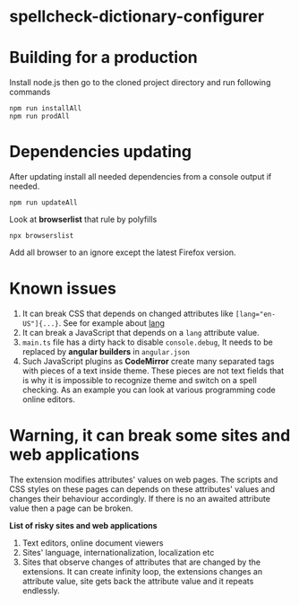 # spellcheck-dictionary-configurer

# Building for a production
Install node.js then go to the cloned project directory and run following commands
```
npm run installAll
npm run prodAll
```

# Dependencies updating
After updating install all needed dependencies from a console output if needed.
```
npm run updateAll
```
Look at **browserlist** that rule by polyfills
```
npx browserslist
```
Add all browser to an ignore except the latest Firefox version.

# Known issues
1. It can break CSS that depends on changed attributes like `[lang="en-US"]{...}`.
See for example about [lang](https://developer.mozilla.org/en-US/docs/Web/HTML/Global_attributes/lang)
2. It can break a JavaScript that depends on a `lang` attribute value.
3. `main.ts` file has a dirty hack to disable `console.debug`,
It needs to be replaced by **angular builders** in `angular.json`
4. Such JavaScript plugins as **CodeMirror** create many separated tags with pieces of a text inside theme.
These pieces are not text fields that is why it is impossible to recognize theme and switch on a spell checking.
As an example you can look at various programming code online editors.

# Warning, it can break some sites and web applications
The extension modifies attributes' values on web pages.
The scripts and CSS styles on these pages can depends on these attributes' values
and changes their behaviour accordingly.
If there is no an awaited attribute value then a page can be broken.

**List of risky sites and web applications**
1. Text editors, online document viewers
2. Sites' language, internationalization, localization etc
3. Sites that observe changes of attributes that are changed by the extensions.
It can create infinity loop, the extensions changes an attribute value,
site gets back the attribute value and it repeats endlessly.